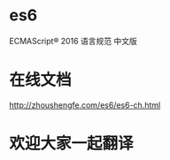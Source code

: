 # es6

ECMAScript® 2016 语言规范 中文版
 
# 在线文档 
 
http://zhoushengfe.com/es6/es6-ch.html

 
# 欢迎大家一起翻译  
 

